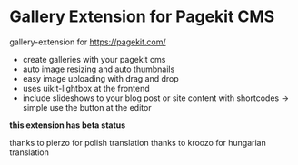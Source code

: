 # Gallery Extension for Pagekit CMS
gallery-extension for https://pagekit.com/

- create galleries with your pagekit cms
- auto image resizing and auto thumbnails
- easy image uploading with drag and drop
- uses uikit-lightbox at the frontend
- include slideshows to your blog post or site content with shortcodes -> simple use the button at the editor

**this extension has beta status**

thanks to pierzo for polish translation
thanks to kroozo for hungarian translation
